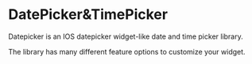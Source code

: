 # DatePicker&TimePicker
Datepicker is an IOS datepicker widget-like date and time picker library.

The library has many different feature options to customize your widget.
